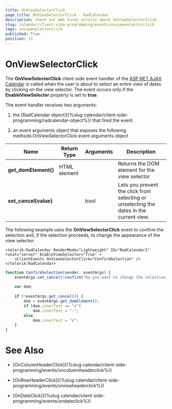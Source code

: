 ```yaml
---
title: OnViewSelectorClick
page_title: OnViewSelectorClick - RadCalendar
description: Check our Web Forms article about OnViewSelectorClick.
slug: calendar/client-side-programming/events/onviewselectorclick
tags: onviewselectorclick
published: True
position: 11
---
```


# OnViewSelectorClick



The **OnViewSelectorClick** client-side event handler of the [ASP NET AJAX Calendar](https://www.telerik.com/products/aspnet-ajax/calendar.aspx) is called when the user is about to select an entire view of dates by clicking on the view selector. The event occurs only if the **EnableViewSelector** property is set to **true**.

The event handler receives two arguments:

1. the [RadCalendar object]({%slug calendar/client-side-programming/radcalendar-object%}) that fired the event.

1. an event arguments object that exposes the following methods:OnViewSelectorClick event arguments object


| Name | Return Type | Arguments | Description |
| ------ | ------ | ------ | ------ |
| **get_domElement()** |HTML element||Returns the DOM element for the view selector|
| **set_cancel(value)** ||bool|Lets you prevent the click from selecting or unselecting the dates in the current view.|

The following example uses the **OnViewSelectorClick** event to confirm the selection and, if the selection proceeds, to change the appearance of the view selector:

````ASPNET
<telerik:RadCalendar RenderMode="Lightweight" ID="RadCalendar1" runat="server" EnableViewSelector="True" >
    <ClientEvents OnViewSelectorClick="ConfirmSelection" />
</telerik:RadCalendar>	
````
````JavaScript
function ConfirmSelection(sender, eventArgs) {
	eventArgs.set_cancel(!confirm("Do you want to change the selection for the entire view?"));
	
	var dom;
	
	if (!eventArgs.get_cancel()) {
		dom = eventArgs.get_domElement();
		if (dom.innerText == "x")
			dom.innerText = "-";
		else
			dom.innerText = "x";
	}
}
````


# See Also

 * [OnColumnHeaderClick]({%slug calendar/client-side-programming/events/oncolumnheaderclick%})

 * [OnRowHeaderClick]({%slug calendar/client-side-programming/events/onrowheaderclick%})

 * [OnDateClick]({%slug calendar/client-side-programming/events/ondateclick%})
